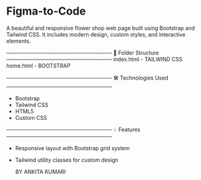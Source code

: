 # Figma-to-Code


A beautiful and responsive flower shop web page built using Bootstrap and Tailwind CSS. It includes modern design, custom styles, and interactive elements.

────────────────────────────
📁 Folder Structure
────────────────────────────
index.html - TAILWIND CSS
home.html - BOOTSTRAP

────────────────────────────
🛠️ Technologies Used
────────────────────────────
- Bootstrap 
- Tailwind CSS
- HTML5
- Custom CSS

────────────────────────────
💡 Features
────────────────────────────
- Responsive layout with Bootstrap grid system
- Tailwind utility classes for custom design

  BY ANKITA KUMARI
